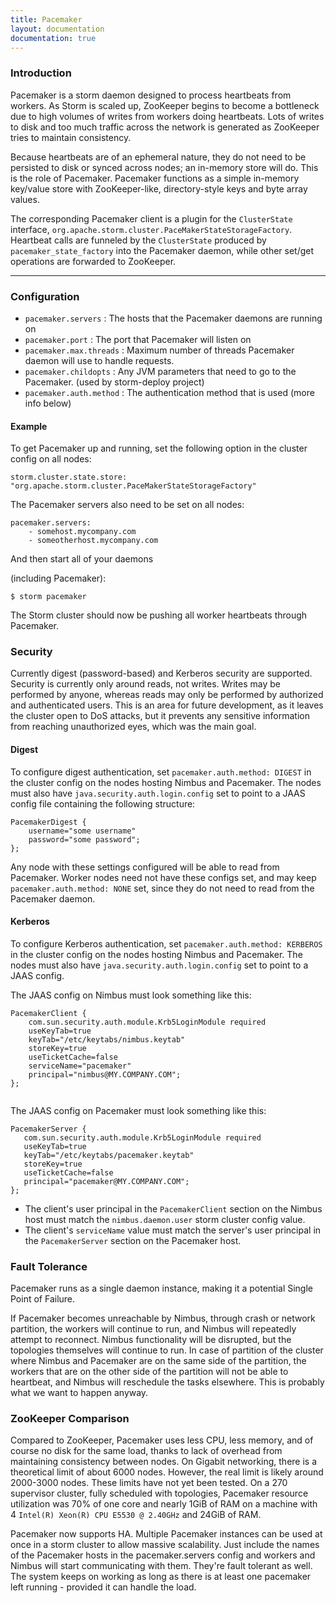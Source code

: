 ```yaml
---
title: Pacemaker
layout: documentation
documentation: true
---
```



### Introduction
Pacemaker is a storm daemon designed to process heartbeats from workers. As Storm is scaled up, ZooKeeper begins to become a bottleneck due to high volumes of writes from workers doing heartbeats. Lots of writes to disk and too much traffic across the network is generated as ZooKeeper tries to maintain consistency.

Because heartbeats are of an ephemeral nature, they do not need to be persisted to disk or synced across nodes; an in-memory store will do. This is the role of Pacemaker. Pacemaker functions as a simple in-memory key/value store with ZooKeeper-like, directory-style keys and byte array values.

The corresponding Pacemaker client is a plugin for the `ClusterState` interface, `org.apache.storm.cluster.PaceMakerStateStorageFactory`. Heartbeat calls are funneled by the `ClusterState` produced by `pacemaker_state_factory` into the Pacemaker daemon, while other set/get operations are forwarded to ZooKeeper.

------

### Configuration

 - `pacemaker.servers` : The hosts that the Pacemaker daemons are running on
 - `pacemaker.port` : The port that Pacemaker will listen on
 - `pacemaker.max.threads` : Maximum number of threads Pacemaker daemon will use to handle requests.
 - `pacemaker.childopts` : Any JVM parameters that need to go to the Pacemaker. (used by storm-deploy project)
 - `pacemaker.auth.method` : The authentication method that is used (more info below)

#### Example

To get Pacemaker up and running, set the following option in the cluster config on all nodes:
```
storm.cluster.state.store: "org.apache.storm.cluster.PaceMakerStateStorageFactory"
```

The Pacemaker servers also need to be set on all nodes:
```
pacemaker.servers:
    - somehost.mycompany.com
    - someotherhost.mycompany.com
```

And then start all of your daemons

(including Pacemaker):
```
$ storm pacemaker
```

The Storm cluster should now be pushing all worker heartbeats through Pacemaker.

### Security

Currently digest (password-based) and Kerberos security are supported. Security is currently only around reads, not writes. Writes may be performed by anyone, whereas reads may only be performed by authorized and authenticated users. This is an area for future development, as it leaves the cluster open to DoS attacks, but it prevents any sensitive information from reaching unauthorized eyes, which was the main goal.

#### Digest
To configure digest authentication, set `pacemaker.auth.method: DIGEST` in the cluster config on the nodes hosting Nimbus and Pacemaker.
The nodes must also have `java.security.auth.login.config` set to point to a JAAS config file containing the following structure:
```
PacemakerDigest {
    username="some username"
    password="some password";
};
```

Any node with these settings configured will be able to read from Pacemaker.
Worker nodes need not have these configs set, and may keep `pacemaker.auth.method: NONE` set, since they do not need to read from the Pacemaker daemon.

#### Kerberos
To configure Kerberos authentication, set `pacemaker.auth.method: KERBEROS` in the cluster config on the nodes hosting Nimbus and Pacemaker.
The nodes must also have `java.security.auth.login.config` set to point to a JAAS config.

The JAAS config on Nimbus must look something like this:
```
PacemakerClient {
    com.sun.security.auth.module.Krb5LoginModule required
    useKeyTab=true
    keyTab="/etc/keytabs/nimbus.keytab"
    storeKey=true
    useTicketCache=false
    serviceName="pacemaker"
    principal="nimbus@MY.COMPANY.COM";
};
                         
```

The JAAS config on Pacemaker must look something like this:
```
PacemakerServer {
   com.sun.security.auth.module.Krb5LoginModule required
   useKeyTab=true
   keyTab="/etc/keytabs/pacemaker.keytab"
   storeKey=true
   useTicketCache=false
   principal="pacemaker@MY.COMPANY.COM";
};
```

 - The client's user principal in the `PacemakerClient` section on the Nimbus host must match the `nimbus.daemon.user` storm cluster config value.
 - The client's `serviceName` value must match the server's user principal in the `PacemakerServer` section on the Pacemaker host.


### Fault Tolerance

Pacemaker runs as a single daemon instance, making it a potential Single Point of Failure.

If Pacemaker becomes unreachable by Nimbus, through crash or network partition, the workers will continue to run, and Nimbus will repeatedly attempt to reconnect. Nimbus functionality will be disrupted, but the topologies themselves will continue to run.
In case of partition of the cluster where Nimbus and Pacemaker are on the same side of the partition, the workers that are on the other side of the partition will not be able to heartbeat, and Nimbus will reschedule the tasks elsewhere. This is probably what we want to happen anyway.


### ZooKeeper Comparison
Compared to ZooKeeper, Pacemaker uses less CPU, less memory, and of course no disk for the same load, thanks to lack of overhead from maintaining consistency between nodes.
On Gigabit networking, there is a theoretical limit of about 6000 nodes. However, the real limit is likely around 2000-3000 nodes. These limits have not yet been tested.
On a 270 supervisor cluster, fully scheduled with topologies, Pacemaker resource utilization was 70% of one core and nearly 1GiB of RAM on a machine with 4 `Intel(R) Xeon(R) CPU E5530 @ 2.40GHz` and 24GiB of RAM.

Pacemaker now supports HA. Multiple Pacemaker instances can be used at once in a storm cluster to allow massive scalability. Just include the names of the Pacemaker hosts in the pacemaker.servers config and workers and Nimbus will start communicating with them. They're fault tolerant as well. The system keeps on working as long as there is at least one pacemaker left running - provided it can handle the load.
